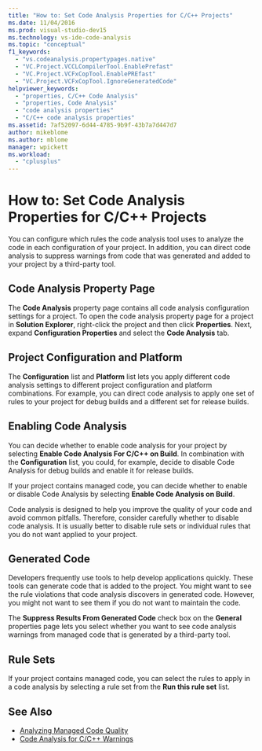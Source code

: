 ```yaml
---
title: "How to: Set Code Analysis Properties for C/C++ Projects"
ms.date: 11/04/2016
ms.prod: visual-studio-dev15
ms.technology: vs-ide-code-analysis
ms.topic: "conceptual"
f1_keywords:
  - "vs.codeanalysis.propertypages.native"
  - "VC.Project.VCCLCompilerTool.EnablePrefast"
  - "VC.Project.VCFxCopTool.EnablePREfast"
  - "VC.Project.VCFxCopTool.IgnoreGeneratedCode"
helpviewer_keywords:
  - "properties, C/C++ Code Analysis"
  - "properties, Code Analysis"
  - "code analysis properties"
  - "C/C++ code analysis properties"
ms.assetid: 7af52097-6d44-4785-9b9f-43b7a7d447d7
author: mikeblome
ms.author: mblome
manager: wpickett
ms.workload:
  - "cplusplus"
---
```

# How to: Set Code Analysis Properties for C/C++ Projects
You can configure which rules the code analysis tool uses to analyze the code in each configuration of your project. In addition, you can direct code analysis to suppress warnings from code that was generated and added to your project by a third-party tool.

## Code Analysis Property Page
 The **Code Analysis** property page contains all code analysis configuration settings for a project. To open the code analysis property page for a project in **Solution Explorer**, right-click the project and then click **Properties**. Next, expand **Configuration Properties** and select the **Code Analysis** tab.

## Project Configuration and Platform
 The **Configuration** list and **Platform** list lets you apply different code analysis settings to different project configuration and platform combinations. For example, you can direct code analysis to apply one set of rules to your project for debug builds and a different set for release builds.

## Enabling Code Analysis
 You can decide whether to enable code analysis for your project by selecting **Enable Code Analysis For C/C++ on Build**. In combination with the **Configuration** list, you could, for example, decide to disable Code Analysis for debug builds and enable it for release builds.

 If your project contains managed code, you can decide whether to enable or disable Code Analysis by selecting **Enable Code Analysis on Build**.

 Code analysis is designed to help you improve the quality of your code and avoid common pitfalls. Therefore, consider carefully whether to disable code analysis. It is usually better to disable rule sets or individual rules that you do not want applied to your project.

## Generated Code
 Developers frequently use tools to help develop applications quickly. These tools can generate code that is added to the project. You might want to see the rule violations that code analysis discovers in generated code. However, you might not want to see them if you do not want to maintain the code.

 The **Suppress Results From Generated Code** check box on the **General** properties page lets you select whether you want to see code analysis warnings from managed code that is generated by a third-party tool.

## Rule Sets
 If your project contains managed code, you can select the rules to apply in a code analysis by selecting a rule set from the **Run this rule set** list.

## See Also

- [Analyzing Managed Code Quality](../code-quality/code-analysis-for-managed-code-overview.md)
- [Code Analysis for C/C++ Warnings](../code-quality/code-analysis-for-c-cpp-warnings.md)